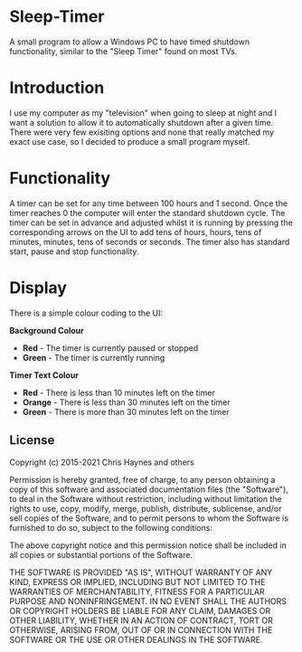 # Sleep-Timer
A small program to allow a Windows PC to have timed shutdown functionality, similar to the "Sleep Timer" found on most TVs.

# Introduction
I use my computer as my "television" when going to sleep at night and I want a solution to allow it to automatically shutdown after a given time. There 
were very few exisiting options and none that really matched my exact use case, so I decided to produce a small program myself.

# Functionality
A timer can be set for any time between 100 hours and 1 second. Once the timer reaches 0 the computer will enter the standard shutdown cycle. The timer 
can be set in advance and adjusted whilst it is running by pressing the corresponding arrows on the UI to add tens of hours, hours, tens of minutes, minutes,
tens of seconds or seconds. The timer also has standard start, pause and stop functionality. 

# Display
There is a simple colour coding to the UI:

__Background Colour__
* __Red__ - The timer is currently paused or stopped
* __Green__ - The timer is currently running

__Timer Text Colour__
* __Red__ - There is less than 10 minutes left on the timer
* __Orange__ - There is less than 30 minutes left on the timer
* __Green__ - There is more than 30 minutes left on the timer

## License
Copyright (c) 2015-2021 Chris Haynes and others

Permission is hereby granted, free of charge, to any person obtaining
a copy of this software and associated documentation files (the
"Software"), to deal in the Software without restriction, including
without limitation the rights to use, copy, modify, merge, publish,
distribute, sublicense, and/or sell copies of the Software, and to
permit persons to whom the Software is furnished to do so, subject to
the following conditions:

The above copyright notice and this permission notice shall be
included in all copies or substantial portions of the Software.

THE SOFTWARE IS PROVIDED "AS IS", WITHOUT WARRANTY OF ANY KIND,
EXPRESS OR IMPLIED, INCLUDING BUT NOT LIMITED TO THE WARRANTIES OF
MERCHANTABILITY, FITNESS FOR A PARTICULAR PURPOSE AND
NONINFRINGEMENT. IN NO EVENT SHALL THE AUTHORS OR COPYRIGHT HOLDERS BE
LIABLE FOR ANY CLAIM, DAMAGES OR OTHER LIABILITY, WHETHER IN AN ACTION
OF CONTRACT, TORT OR OTHERWISE, ARISING FROM, OUT OF OR IN CONNECTION
WITH THE SOFTWARE OR THE USE OR OTHER DEALINGS IN THE SOFTWARE.
